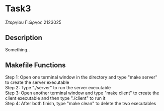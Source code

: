# Task3
Στεργίου Γιώργος 2123025

## Description
Something..

## Makefile Functions
Step 1: Open one terminal window in the directory and type "make server" to create the server executable<br/>
Step 2: Type "./server" to run the server executable<br/>
Step 3: Open another terminal window and type "make client" to create the client executable and then type "./client" to run it<br/>
Step 4: After both finish, type "make clean" to delete the two executables<br/>
